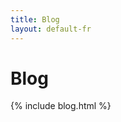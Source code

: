 ```yaml
---
title: Blog
layout: default-fr
---
```




<!-- GENERATED FILE -- DO NOT EDIT -->



# Blog

{% include blog.html %}
